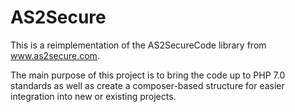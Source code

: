 # AS2Secure

This is a reimplementation of the AS2SecureCode library from www.as2secure.com.

The main purpose of this project is to bring the code up to PHP 7.0 standards as well
as create a composer-based structure for easier integration into new or existing
projects.